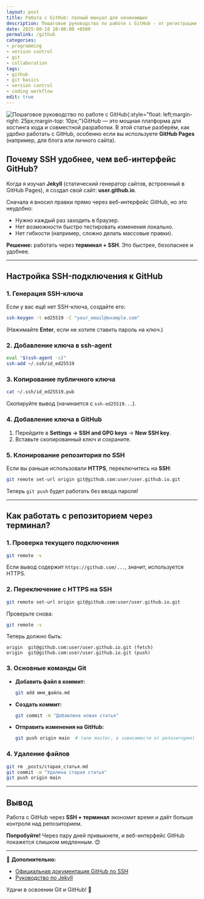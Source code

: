 ```yaml
---
layout: post
title: Работа с GitHub: полный мануал для начинающих
description: Пошаговое руководство по работе с GitHub - от регистрации до первого проекта
date: 2025-08-18 10:00:00 +0500
permalink: /github
categories:
- programming
- version control
- git
- collaboration
tags:
- github
- git basics
- version control
- coding workflow
edit: true
---
```

![Пошаговое руководство по работе с GitHub](../img/poluchenie-krasivyh-korotkih-ssylok-na-gitio.png){:style="float: left;margin-right: 25px;margin-top: 10px;"}GitHub — это мощная платформа для хостинга кода и совместной разработки. В этой статье разберём, как удобно работать с GitHub, особенно если вы используете **GitHub Pages** (например, для блога или личного сайта).  

## **Почему SSH удобнее, чем веб-интерфейс GitHub?**  

Когда я изучал **Jekyll** (статический генератор сайтов, встроенный в GitHub Pages), я создал свой сайт: **user.github.io**.  

Сначала я вносил правки прямо через веб-интерфейс GitHub, но это неудобно:  
- Нужно каждый раз заходить в браузер.  
- Нет возможности быстро тестировать изменения локально.  
- Нет гибкости (например, сложно делать массовые правки).  

**Решение:** работать через **терминал + SSH**. Это быстрее, безопаснее и удобнее.  

---  

## **Настройка SSH-подключения к GitHub**  

### **1. Генерация SSH-ключа**  
Если у вас ещё нет SSH-ключа, создайте его:  
```bash
ssh-keygen -t ed25519 -C "your_email@example.com"
```  
(Нажимайте **Enter**, если не хотите ставить пароль на ключ.)  

### **2. Добавление ключа в ssh-agent**  
```bash
eval "$(ssh-agent -s)"
ssh-add ~/.ssh/id_ed25519
```  

### **3. Копирование публичного ключа**  
```bash
cat ~/.ssh/id_ed25519.pub
```  
Скопируйте вывод (начинается с `ssh-ed25519...`).  

### **4. Добавление ключа в GitHub**  
1. Перейдите в **Settings → SSH and GPG keys** → **New SSH key**.  
2. Вставьте скопированный ключ и сохраните.  

### **5. Клонирование репозитория по SSH**  
Если вы раньше использовали **HTTPS**, переключитесь на **SSH**:  
```bash
git remote set-url origin git@github.com:user/user.github.io.git
```  
Теперь `git push` будет работать без ввода пароля!  

---  

## **Как работать с репозиторием через терминал?**  

### **1. Проверка текущего подключения**  
```bash
git remote -v
```  
Если вывод содержит `https://github.com/...`, значит, используется HTTPS.  

### **2. Переключение с HTTPS на SSH**  
```bash
git remote set-url origin git@github.com:user/user.github.io.git
```  
Проверьте снова:  
```bash
git remote -v
```  
Теперь должно быть:  
```
origin  git@github.com:user/user.github.io.git (fetch)  
origin  git@github.com:user/user.github.io.git (push)  
```  

### **3. Основные команды Git**  
- **Добавить файл в коммит:**  
  ```bash
  git add имя_файла.md
  ```  
- **Создать коммит:**  
  ```bash
  git commit -m "Добавлена новая статья"
  ```  
- **Отправить изменения на GitHub:**  
  ```bash
  git push origin main  # (или master, в зависимости от репозитория)
  ```  

### **4. Удаление файлов**  
```bash
git rm _posts/старая_статья.md
git commit -m "Удалена старая статья"
git push origin main
```  

---  

## **Вывод**  
Работа с GitHub через **SSH + терминал** экономит время и даёт больше контроля над репозиторием.  

**Попробуйте!** Через пару дней привыкнете, и веб-интерфейс GitHub покажется слишком медленным. 😊  

---
🔹 **Дополнительно:**  
- [Официальная документация GitHub по SSH](https://docs.github.com/en/authentication/connecting-to-github-with-ssh)  
- [Руководство по Jekyll](https://jekyllrb.com/docs/)  

Удачи в освоении Git и GitHub! 🚀